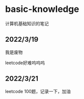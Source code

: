 # basic-knowledge
计算机基础知识的笔记



## 2022/3/19 

我是废物  

leetcode好难呜呜呜
## 2022/3/21
leetcode 100题，记录一下，加油
